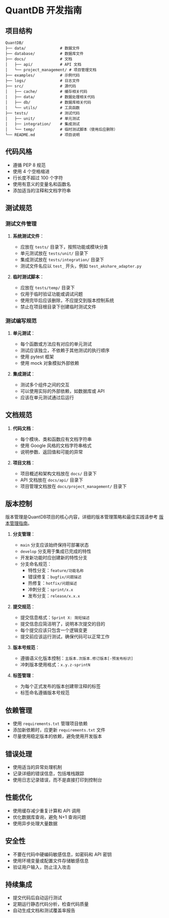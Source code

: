 # QuantDB 开发指南

## 项目结构

```
QuantDB/
├── data/               # 数据文件
├── database/           # 数据库文件
├── docs/               # 文档
│   ├── api/            # API 文档
│   └── project_management/ # 项目管理文档
├── examples/           # 示例代码
├── logs/               # 日志文件
├── src/                # 源代码
│   ├── cache/          # 缓存相关代码
│   ├── data/           # 数据处理相关代码
│   ├── db/             # 数据库相关代码
│   └── utils/          # 工具函数
├── tests/              # 测试代码
│   ├── unit/           # 单元测试
│   ├── integration/    # 集成测试
│   └── temp/           # 临时测试脚本（使用后应删除）
└── README.md           # 项目说明
```

## 代码风格

- 遵循 PEP 8 规范
- 使用 4 个空格缩进
- 行长度不超过 100 个字符
- 使用有意义的变量名和函数名
- 添加适当的注释和文档字符串

## 测试规范

### 测试文件管理

1. **系统测试文件**：
   - 应放在 `tests/` 目录下，按照功能或模块分类
   - 单元测试放在 `tests/unit/` 目录下
   - 集成测试放在 `tests/integration/` 目录下
   - 测试文件名应以 `test_` 开头，例如 `test_akshare_adapter.py`

2. **临时测试脚本**：
   - 应放在 `tests/temp/` 目录下
   - 仅用于临时验证功能或调试问题
   - 使用完毕后应该删除，不应提交到版本控制系统
   - 禁止在项目根目录下创建临时测试文件

### 测试编写规范

1. **单元测试**：
   - 每个函数或方法应有对应的单元测试
   - 测试应该独立，不依赖于其他测试的执行顺序
   - 使用 pytest 框架
   - 使用 mock 对象模拟外部依赖

2. **集成测试**：
   - 测试多个组件之间的交互
   - 可以使用实际的外部依赖，如数据库或 API
   - 应该在单元测试通过后运行

## 文档规范

1. **代码文档**：
   - 每个模块、类和函数应有文档字符串
   - 使用 Google 风格的文档字符串格式
   - 说明参数、返回值和可能的异常

2. **项目文档**：
   - 项目概述和架构文档放在 `docs/` 目录下
   - API 文档放在 `docs/api/` 目录下
   - 项目管理文档放在 `docs/project_management/` 目录下

## 版本控制

版本管理是QuantDB项目的核心内容，详细的版本管理策略和最佳实践请参考 [版本管理指南](../version_management_guide.md)。

1. **分支管理**：
   - `main` 分支应该始终保持可部署状态
   - `develop` 分支用于集成已完成的特性
   - 开发新功能时应创建新的特性分支
   - 分支命名规范：
     - 特性分支：`feature/功能名称`
     - 错误修复：`bugfix/问题描述`
     - 热修复：`hotfix/问题描述`
     - 冲刺分支：`sprint/x.x`
     - 发布分支：`release/x.x.x`

2. **提交规范**：
   - 提交信息格式：`Sprint X: 简短描述`
   - 提交信息应简洁明了，说明本次提交的目的
   - 每个提交应该只包含一个逻辑变更
   - 提交前应该运行测试，确保代码可以正常工作

3. **版本号规范**：
   - 遵循语义化版本控制：`主版本.次版本.修订版本[-预发布标识]`
   - 冲刺版本使用格式：`x.y.z-sprintN`

4. **标签管理**：
   - 为每个正式发布的版本创建带注释的标签
   - 标签命名遵循版本号规范

## 依赖管理

- 使用 `requirements.txt` 管理项目依赖
- 添加新依赖时，应更新 `requirements.txt` 文件
- 尽量使用稳定版本的依赖，避免使用开发版本

## 错误处理

- 使用适当的异常处理机制
- 记录详细的错误信息，包括堆栈跟踪
- 使用日志记录错误，而不是直接打印到控制台

## 性能优化

- 使用缓存减少重复计算和 API 调用
- 优化数据库查询，避免 N+1 查询问题
- 使用异步处理大量数据

## 安全性

- 不要在代码中硬编码敏感信息，如密码和 API 密钥
- 使用环境变量或配置文件存储敏感信息
- 验证用户输入，防止注入攻击

## 持续集成

- 提交代码后自动运行测试
- 定期运行静态代码分析，检查代码质量
- 自动生成文档和测试覆盖率报告
